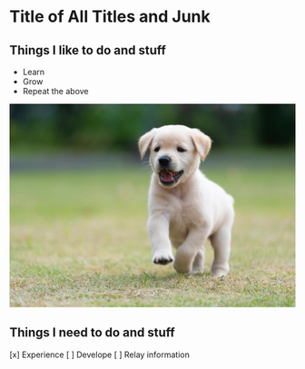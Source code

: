 # Title of All Titles and Junk


## Things I like to do and stuff

- Learn
- Grow
- Repeat the above

<img src="when-do-puppies-start-walking.jpg"/>

## Things I need to do and stuff

[x] Experience
[ ] Develope
[ ] Relay information
